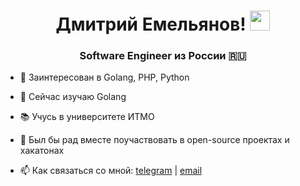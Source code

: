 <!--
**dami404/dami404** is a ✨ _special_ ✨ repository because its `README.md` (this file) appears on your GitHub profile.

Here are some ideas to get you started:

- 🔭 I’m currently working on ...
 ...

- 🤔 I’m looking for help with ...
- 💬 Ask me about ...
- 📫 How to reach me: ...
- 😄 Pronouns: ...
- ⚡ Fun fact: ...
-->

<h1 align="center">Дмитрий Емельянов!
<img src="https://github.com/blackcater/blackcater/raw/main/images/Hi.gif" height="32"/></h1>
<h3 align="center">Software Engineer из России 🇷🇺</h3>

- 🔭 Заинтересован в Golang, PHP, Python

- 🌱 Сейчас изучаю Golang

- 📚 Учусь в университете ИТМО

- 👯 Был бы рад вместе поучаствовать в open-source проектах и хакатонах

- 📫 Как связаться со мной:  [telegram](https://t.me/ddmmitrii) | [email](d.emelianoff@gmail.com)
